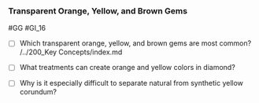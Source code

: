 ### Transparent Orange, Yellow, and Brown Gems
#GG #GI_16

* [ ] Which transparent orange, yellow, and brown gems are most common?
	/../200_Key Concepts/index.md

* [ ] What treatments can create orange and yellow colors in diamond?

* [ ] Why is it especially difficult to separate natural from synthetic yellow corundum?